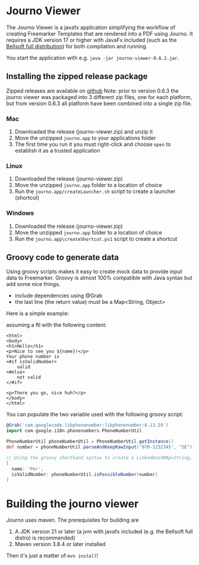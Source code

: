 # Journo Viewer

The Journo Viewer is a javafx application simplifying the workflow of creating Freemarker Templates that
are rendered into a PDF using Journo. It requires a JDK version 17 or higher with JavaFx included (such as the [Bellsoft full distribution](https://bell-sw.com/pages/downloads/#jdk-17-lts))
for both compilation and running.

You start the application with e.g. `java -jar journo-viewer-0.6.2.jar`.  

## Installing the zipped release package
Zipped releases are available on [github](https://github.com/Alipsa/journo/releases)
Note: prior to version 0.6.3 the journo viewer was packaged into 3 different zip files,
one for each platform, but from version 0.6.3 all platform have been combined into a single 
zip file.

### Mac
1. Downloaded the release (journo-viewer.zip) and unzip it
2. Move the unzipped `journo.app` to your applications folder
3. The first time you run it you must right-click and choose `open` to establish it
as a trusted application

### Linux
1. Downloaded the release (journo-viewer.zip)
2. Move the unzipped `journo.app` folder to a location of choice
3. Run the `journo.app/createLauncher.sh` script to create a launcher (shortcut)

### Windows
1. Downloaded the release (journo-viewer.zip)
2. Move the unzipped `journo.app` folder to a location of choice
3. Run the `journo.app\createShortcut.ps1` script to create a shortcut

## Groovy code to generate data
Using groovy scripts makes it easy to create mock data to provide input data to Freemarker.
Groovy is almost 100% compatible with Java syntax but add some nice things.

- include dependencies using @Grab
- the last line (the return value) must be a Map<String, Object>

Here is a simple example:

assuming a ftl with the following content:
```injectedfreemarker
<html>
<body>
<h1>Hello</h1>
<p>Nice to see you ${name}!</p>
Your phone number is
<#if isValidNumber>
    valid
<#else>
    not valid
</#if>

<p>There you go, nice huh?</p>
</body>
</html>
```

You can populate the two variable used with the following groovy script:
```groovy
@Grab('com.googlecode.libphonenumber:libphonenumber:8.13.29')
import com.google.i18n.phonenumbers.PhoneNumberUtil

PhoneNumberUtil phoneNumberUtil = PhoneNumberUtil.getInstance()
def number = phoneNumberUtil.parseAndKeepRawInput('070-1232345', "SE")

// Using the groovy shorthand syntax to create a LinkedHashMAp<String, Object>
[
  name: 'Per',
  isValidNumber: phoneNumberUtil.isPossibleNumber(number)
]
```

# Building the journo viewer
Journo uses maven. The prerequisites for building are
1. A JDK version 21 or later (a jvm with javafx included (e.g. the Bellsoft full distro) is recommended)
2. Maven version 3.8.4 or later installed

Then it's just a matter of `mvn install`!